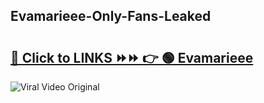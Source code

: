 
 ## Evamarieee-Only-Fans-Leaked

# <h2><a href="https://clipsfans.com/Evamarieee&ref=git">🔗 Click to LINKS ⏩⏩ 👉 🟢 Evamarieee </a></h2>

<a href="https://clipsfans.com/Evamarieee&ref=git" rel="nofollow" data-target="animated-image.originalLink"><img src="https://i.ibb.co.com/xMMVF88/686577567.gif" alt="Viral Video Original" style="max-width: 100%; display: inline-block;" data-target="animated-image.originalImage"></a>
